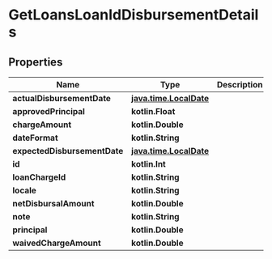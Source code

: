 
# GetLoansLoanIdDisbursementDetails

## Properties
| Name | Type | Description | Notes |
| ------------ | ------------- | ------------- | ------------- |
| **actualDisbursementDate** | [**java.time.LocalDate**](java.time.LocalDate.md) |  |  [optional] |
| **approvedPrincipal** | **kotlin.Float** |  |  [optional] |
| **chargeAmount** | **kotlin.Double** |  |  [optional] |
| **dateFormat** | **kotlin.String** |  |  [optional] |
| **expectedDisbursementDate** | [**java.time.LocalDate**](java.time.LocalDate.md) |  |  [optional] |
| **id** | **kotlin.Int** |  |  [optional] |
| **loanChargeId** | **kotlin.String** |  |  [optional] |
| **locale** | **kotlin.String** |  |  [optional] |
| **netDisbursalAmount** | **kotlin.Double** |  |  [optional] |
| **note** | **kotlin.String** |  |  [optional] |
| **principal** | **kotlin.Double** |  |  [optional] |
| **waivedChargeAmount** | **kotlin.Double** |  |  [optional] |



